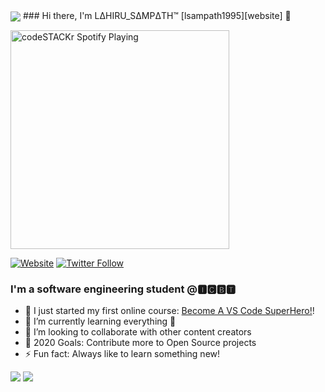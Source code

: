 <img align="center" src="https://raw.githubusercontent.com/dhanrajdc7/dhanrajdc7/main/back.png">
### Hi there, I'm LΔHIRU_SΔMPΔTH™ [lsampath1995][website] 👋

[<img src="https://now-playing-codestackr.vercel.app/api/spotify-playing" alt="codeSTACKr Spotify Playing" width="350" />](https://open.spotify.com/user/swyqyimdc12jajde4vpwd2x1b)

[![Website](https://img.shields.io/website?label=CODING-WAR&style=for-the-badge&url=https%3A%2F%2FCODING-WAR)](https://github.com/CODING-WAR)
[![Twitter Follow](https://img.shields.io/twitter/follow/lsampath1_?color=1DA1F2&logo=twitter&style=for-the-badge)](https://twitter.com/intent/follow?original_referer=https%3A%2F%2Fgithub.com%2FcodeSTACKr&screen_name=lsampath1_)

### I'm a software engineering student @🅸🅲🅱🆃

- 🔭 I just started my first online course: [Become A VS Code SuperHero!][course]!
- 🌱 I’m currently learning everything 🤣
- 👯 I’m looking to collaborate with other content creators
- 🥅 2020 Goals: Contribute more to Open Source projects
- ⚡ Fun fact: Always like to learn something new!

<img src="https://github-readme-stats.vercel.app/api?username=lsampath1995&&show_icons=true&title_color=0059b3&icon_color=cc0000&text_color=000000&bg_color=#ffffff">
<img src="https://github-readme-stats.vercel.app/api/top-langs/?username=lsampath1995&&show_icons=true&title_color=0059b3&icon_color=cc0000&text_color=000000&bg_color=#ffffff">

[website]: https://github.com/CODING-WAR
[course]: http://vsCodeHero.com
